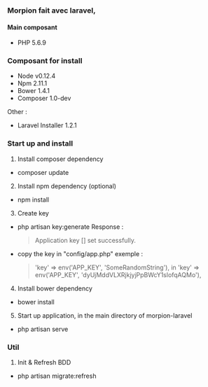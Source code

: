 ### Morpion fait avec laravel,

#### Main composant
- PHP 5.6.9

### Composant for install
- Node v0.12.4
- Npm 2.11.1
- Bower 1.4.1
- Composer 1.0-dev

Other :

- Laravel Installer 1.2.1

### Start up and install

1. Install composer dependency
  * composer update

2. Install npm dependency (optional)
  * npm install

3. Create key 
  * php artisan key:generate
    Response :
    > Application key [<Have to copy the key>] set successfully.
  * copy the key in "config/app.php" exemple :
    > 'key' => env('APP_KEY', 'SomeRandomString'),
    > in  'key' => env('APP_KEY', 'dyUjMddVLXRjkjyjPpBWcY1slofqAQMo'),

4. Install bower dependency
  * bower install 

5. Start up application, in the main directory of morpion-laravel
  * php artisan serve

### Util

1. Init & Refresh BDD
  * php artisan migrate:refresh

